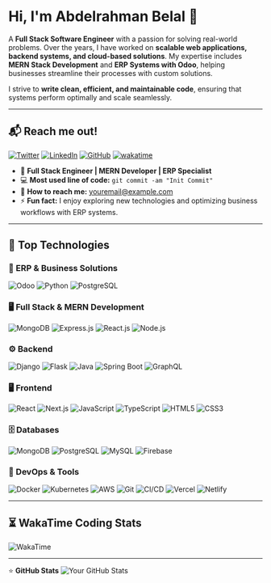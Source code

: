 # Hi, I'm Abdelrahman Belal 👋

A **Full Stack Software Engineer** with a passion for solving real-world problems. Over the years, I have worked on **scalable web applications, backend systems, and cloud-based solutions**. My expertise includes **MERN Stack Development** and **ERP Systems with Odoo**, helping businesses streamline their processes with custom solutions.

I strive to **write clean, efficient, and maintainable code**, ensuring that systems perform optimally and scale seamlessly.

---

## 📬 Reach me out!
[![Twitter](https://img.shields.io/badge/Twitter-%231DA1F2.svg?&style=flat-square&logo=Twitter&logoColor=white)](your-twitter-link) 
[![LinkedIn](https://img.shields.io/badge/LinkedIn-%230A66C2.svg?&style=flat-square&logo=LinkedIn&logoColor=white)](https://www.linkedin.com/in/abdelrahmanbelal/)
[![GitHub](https://img.shields.io/badge/GitHub-%23181717.svg?&style=flat-square&logo=GitHub&logoColor=white)](https://github.com/Abduhtech)
[![wakatime](https://wakatime.com/badge/user/ff4e7538-80af-455c-9b34-832c5e5d5b62.svg)](https://wakatime.com/@ff4e7538-80af-455c-9b34-832c5e5d5b62)

- 🚀 **Full Stack Engineer | MERN Developer | ERP Specialist**
- 💻 **Most used line of code:** `git commit -am "Init Commit"`
- 📩 **How to reach me:** [youremail@example.com](mailto:youremail@example.com)
- ⚡ **Fun fact:** I enjoy exploring new technologies and optimizing business workflows with ERP systems.

---

## 🚀 Top Technologies

### 🏢 ERP & Business Solutions
![Odoo](https://img.shields.io/badge/-Odoo-333?style=flat-square&logo=odoo)
![Python](https://img.shields.io/badge/-Python-333?style=flat-square&logo=python)
![PostgreSQL](https://img.shields.io/badge/-PostgreSQL-333?style=flat-square&logo=postgresql)

### 🖥️ Full Stack & MERN Development
![MongoDB](https://img.shields.io/badge/-MongoDB-333?style=flat-square&logo=mongodb)
![Express.js](https://img.shields.io/badge/-Express.js-333?style=flat-square&logo=express)
![React.js](https://img.shields.io/badge/-React.js-333?style=flat-square&logo=react)
![Node.js](https://img.shields.io/badge/-Node.js-333?style=flat-square&logo=node.js)

### ⚙️ Backend
![Django](https://img.shields.io/badge/-Django-333?style=flat-square&logo=django)
![Flask](https://img.shields.io/badge/-Flask-333?style=flat-square&logo=flask)
![Java](https://img.shields.io/badge/-Java-333?style=flat-square&logo=java)
![Spring Boot](https://img.shields.io/badge/-Spring%20Boot-333?style=flat-square&logo=springboot)
![GraphQL](https://img.shields.io/badge/-GraphQL-333?style=flat-square&logo=graphql)

### 🖥️ Frontend
![React](https://img.shields.io/badge/-React-333?style=flat-square&logo=react)
![Next.js](https://img.shields.io/badge/-Next.js-333?style=flat-square&logo=next.js)
![JavaScript](https://img.shields.io/badge/-JavaScript-333?style=flat-square&logo=javascript)
![TypeScript](https://img.shields.io/badge/-TypeScript-333?style=flat-square&logo=typescript)
![HTML5](https://img.shields.io/badge/-HTML5-333?style=flat-square&logo=html5)
![CSS3](https://img.shields.io/badge/-CSS3-333?style=flat-square&logo=css3)

### 🗄️ Databases
![MongoDB](https://img.shields.io/badge/-MongoDB-333?style=flat-square&logo=mongodb)
![PostgreSQL](https://img.shields.io/badge/-PostgreSQL-333?style=flat-square&logo=postgresql)
![MySQL](https://img.shields.io/badge/-MySQL-333?style=flat-square&logo=mysql)
![Firebase](https://img.shields.io/badge/-Firebase-333?style=flat-square&logo=firebase)

### 🔧 DevOps & Tools
![Docker](https://img.shields.io/badge/-Docker-333?style=flat-square&logo=docker)
![Kubernetes](https://img.shields.io/badge/-Kubernetes-333?style=flat-square&logo=kubernetes)
![AWS](https://img.shields.io/badge/-AWS-333?style=flat-square&logo=amazon-aws)
![Git](https://img.shields.io/badge/-Git-333?style=flat-square&logo=git)
![CI/CD](https://img.shields.io/badge/-CI/CD-333?style=flat-square&logo=githubactions)
![Vercel](https://img.shields.io/badge/-Vercel-333?style=flat-square&logo=vercel)
![Netlify](https://img.shields.io/badge/-Netlify-333?style=flat-square&logo=netlify)

---

## ⏳ WakaTime Coding Stats
![WakaTime](https://github-readme-stats.vercel.app/api/wakatime?username=your-wakatime-username&layout=compact&theme=dark)

---

⭐ **GitHub Stats**
![Your GitHub Stats](https://github-readme-stats.vercel.app/api?username=your-github-username&show_icons=true&theme=dark)
